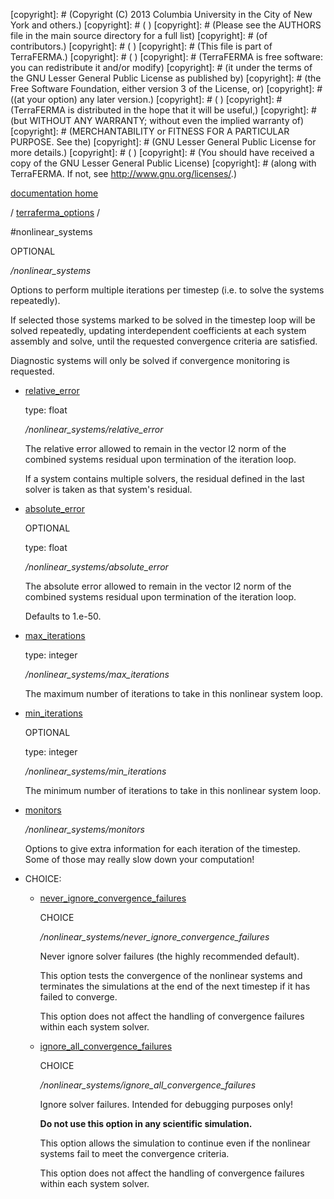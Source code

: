 [copyright]: # (Copyright (C) 2013 Columbia University in the City of New York and others.)
[copyright]: # ( )
[copyright]: # (Please see the AUTHORS file in the main source directory for a full list)
[copyright]: # (of contributors.)
[copyright]: # ( )
[copyright]: # (This file is part of TerraFERMA.)
[copyright]: # ( )
[copyright]: # (TerraFERMA is free software: you can redistribute it and/or modify)
[copyright]: # (it under the terms of the GNU Lesser General Public License as published by)
[copyright]: # (the Free Software Foundation, either version 3 of the License, or)
[copyright]: # ((at your option) any later version.)
[copyright]: # ( )
[copyright]: # (TerraFERMA is distributed in the hope that it will be useful,)
[copyright]: # (but WITHOUT ANY WARRANTY; without even the implied warranty of)
[copyright]: # (MERCHANTABILITY or FITNESS FOR A PARTICULAR PURPOSE. See the)
[copyright]: # (GNU Lesser General Public License for more details.)
[copyright]: # ( )
[copyright]: # (You should have received a copy of the GNU Lesser General Public License)
[copyright]: # (along with TerraFERMA. If not, see <http://www.gnu.org/licenses/>.)

[documentation home](Documentation)

/ [terraferma_options](../terraferma_options.md) /

#nonlinear_systems

OPTIONAL 

*/nonlinear_systems*

Options to perform multiple iterations per timestep (i.e. to solve the systems repeatedly).

If selected those systems marked to be solved in the timestep loop will be solved repeatedly, updating 
interdependent coefficients at each system assembly and solve, until the requested convergence criteria
are satisfied.

Diagnostic systems will only be solved if convergence monitoring is requested.

* [relative_error](nonlinear_systems/relative_error.md "child")

    type: float

    */nonlinear_systems/relative_error*

    The relative error allowed to remain in the vector l2 norm of the combined systems residual upon termination
    of the iteration loop.
    
    If a system contains multiple solvers, the residual defined in the last solver is taken as that system's
    residual.

* [absolute_error](nonlinear_systems/absolute_error.md "child")

    OPTIONAL 

    type: float

    */nonlinear_systems/absolute_error*

    The absolute error allowed to remain in the vector l2 norm of the combined systems residual upon termination
    of the iteration loop.
    
    Defaults to 1.e-50.

* [max_iterations](nonlinear_systems/max_iterations.md "child")

    type: integer

    */nonlinear_systems/max_iterations*

    The maximum number of iterations to take in this nonlinear system loop.

* [min_iterations](nonlinear_systems/min_iterations.md "child")

    OPTIONAL 

    type: integer

    */nonlinear_systems/min_iterations*

    The minimum number of iterations to take in this nonlinear system loop.

* [monitors](nonlinear_systems/monitors.md "child")

    */nonlinear_systems/monitors*

    Options to give extra information for each iteration of the
    timestep. Some of those may really slow down your computation!

* CHOICE:
    * [never_ignore_convergence_failures](nonlinear_systems/never_ignore_convergence_failures.md "child")

        CHOICE 

        */nonlinear_systems/never_ignore_convergence_failures*

        Never ignore solver failures (the highly recommended default).
        
        This option tests the convergence of the nonlinear systems and terminates the simulations at the end of the next timestep 
        if it has failed to converge.
        
        This option does not affect the handling of convergence failures within each system solver.

    * [ignore_all_convergence_failures](nonlinear_systems/ignore_all_convergence_failures.md "child")

        CHOICE 

        */nonlinear_systems/ignore_all_convergence_failures*

        Ignore solver failures.  Intended for debugging purposes only!
        
        **Do not use this option in any scientific simulation.**
        
        This option allows the simulation to continue even if the nonlinear systems fail to meet the convergence criteria.
        
        This option does not affect the handling of convergence failures within each system solver.

[autogenerated]: # (This file was automatically generated from the schema file:/home/cwilson/repos/github/TerraFERMA/TerraFERMA/buckettools/schemas/timestepping.rng.)

